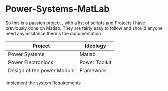 # Power-Systems-MatLab
So this is a passion project , with a list of scripts and Projects I have previously done on Matlab. They are fairly easy to follow and should anyone need any assitance there's the documentation 

|Project| Ideology 
---------|---------
Power Systems| Matlab 
Power Electroniocs | Power Toolkit
Design of the power Module | Framework 
Implement the system Requirements 
